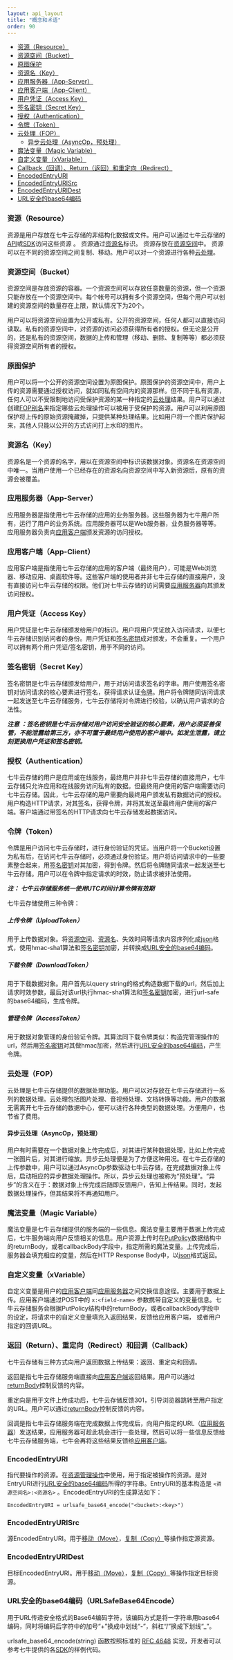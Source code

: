 ```yaml
---
layout:	api_layout
title: "概念和术语"
order: 90
---
```


- [资源（Resource）](#Resource)
- [资源空间（Bucket）](#Bucket)
- [原图保护](#Origin-Protect)
- [资源名（Key）](#Key)
- [应用服务器（App-Server）](#App-Server)
- [应用客户端（App-Client）](#App-Client)
- [用户凭证（Access Key）](#Access-Key)
- [签名密钥（Secret Key）](#Secret-Key)
- [授权（Authentication）](#Authentication)
- [令牌（Token）](#Token)
- [云处理（FOP）](#FOP)
  - [异步云处理（AsyncOp，预处理）](#FOP-Async)
- [魔法变量（Magic Variable）](#Magic-Variable)
- [自定义变量（xVariable）](#Selfdef-Variable)
- [Callback（回调）、Return（返回）和重定向（Redirect）](#Callback-Return)
- [EncodedEntryURI](#Encoded-Entry-URI)
- [EncodedEntryURISrc](#Encoded-Entry-URI-Src)
- [EncodedEntryURIDest](#Encoded-Entry-URI-Dest)
- [URL安全的base64编码](#URLSafeBase64)



<a name="Resource"></a>

### 资源（Resource）

资源是用户存放在七牛云存储的非结构化数据或文件。用户可以通过七牛云存储的[API](http://docs.qiniu.com/api/index.html)或[SDK](http://docs.qiniu.com/sdk/index.html)访问这些资源 。 资源通过[资源名](#Key)标识。 资源存放在[资源空间](#Bucket)中。 资源可以在不同的资源空间之间复制、移动。用户可以对一个资源进行各种[云处理](#FOP)。

<a name="Bucket"></a>

### 资源空间（Bucket）

资源空间是存放资源的容器。一个资源空间可以存放任意数量的资源，但一个资源只能存放在一个资源空间中。每个帐号可以拥有多个资源空间，但每个用户可以创建的资源空间的数量存在上限，默认情况下为20个。

用户可以将资源空间设置为公开或私有。公开的资源空间，任何人都可以直接访问读取。私有的资源空间中，对资源的访问必须获得所有者的授权。但无论是公开的，还是私有的资源空间，数据的上传和管理（移动、删除、复制等等）都必须获得资源空间所有者的授权。

<a name="Origin-Protect"></a>

### 原图保护

用户可以将一个公开的资源空间设置为原图保护。原图保护的资源空间中，用户上传的资源需要通过授权访问，就如同私有空间内的资源那样。但不同于私有资源，任何人可以不受限制地访问受保护资源的某一种指定的[云处理](#FOP)结果。用户可以通过创建[FOP别名](http://docs.qiniu.com/api/v6/gen-use.html#style)来指定哪些云处理操作可以被用于受保护的资源。用户可以利用原图保护将上传的原始资源掩藏掉，只提供某种处理结果。比如用户将一个图片保护起来，其他人只能以公开的方式访问打上水印的图片。

<a name="Key"></a>

### 资源名（Key）

资源名是一个资源的名字，用以在资源空间中标识该数据对象。资源名在资源空间中唯一。当用户使用一个已经存在的资源名向资源空间中写入新资源后，原有的资源会被覆盖。

<a name="App-Server"></a>

### 应用服务器（App-Server）

应用服务器是指使用七牛云存储的应用的业务服务器。这些服务器为七牛用户所有，运行了用户的业务系统。应用服务器可以是Web服务器，业务服务器等等。应用服务器负责向[应用客户端](#App-Client)颁发资源的访问授权。

<a name="App-Client"></a>

### 应用客户端（App-Client）

应用客户端是指使用七牛云存储的应用的客户端（最终用户），可能是Web浏览器、移动应用、桌面软件等。这些客户端的使用者并非七牛云存储的直接用户，没有直接访问七牛云存储的权限。他们对七牛云存储的访问需要[应用服务器](#App-Server)向其颁发访问授权。

<a name="Access-Key"></a>

### 用户凭证（Access Key）

用户凭证是七牛云存储颁发给用户的标识。用户将用户凭证放入访问请求，以便七牛云存储识别访问者的身份。用户凭证和[签名密钥](#Secret-Key)成对颁发，不会重复。一个用户可以拥有两个用户凭证/签名密钥，用于不同的访问。

<a name="Secret-Key"></a>

### 签名密钥（Secret Key）

签名密钥是七牛云存储颁发给用户，用于对访问请求签名的字串。用户使用签名密钥对访问请求的核心要素进行签名，获得请求认证[令牌](#Token)。用户将令牌随同访问请求一起发送至七牛云存储服务，七牛云存储将对令牌进行校验，以确认用户请求的合法性。

***注意 ：签名密钥是七牛云存储对用户访问安全验证的核心要素，用户必须妥善保管，不能泄露给第三方，亦不可置于最终用户使用的客户端中。如发生泄露，请立刻更换用户凭证和签名密钥。***

<a name="Authentication"></a>

### 授权（Authentication）

七牛云存储的用户是应用或在线服务，最终用户并非七牛云存储的直接用户，七牛云存储只允许应用和在线服务访问私有的数据。但最终用户使用的客户端需要访问七牛云存储。因此，七牛云存储的用户需要向最终用户颁发私有数据访问的授权。用户构造HTTP请求，对其签名，获得令牌，并将其发送至最终用户使用的客户端。客户端通过带签名的HTTP请求向七牛云存储发起数据访问。

<a name="Token"></a>

### 令牌（Token）

令牌是用户访问七牛云存储时，进行身份验证的凭证。当用户将一个Bucket设置为私有后，在访问七牛云存储时，必须通过身份验证。用户将访问请求中的一些要素整合起来，用[签名密钥](#Secret-Key)对其加密，得到令牌。然后将令牌随同请求一起发送至七牛云存储。用户可以在令牌中指定请求的时效，防止请求被非法使用。

***注： 七牛云存储服务统一使用UTC时间计算令牌有效期***

七牛云存储使用三种令牌：

##### 上传令牌（UploadToken）

用于上传数据对象。将[资源空间](#Bucket)、[资源名](#Key)、失效时间等请求内容序列化成[json](http://www.json.org/)格式，使用hmac-sha1算法和[签名密钥](#Secret-Key)加密，并转换成[URL安全的base64编码](#URLSafeBase64)。

##### 下载令牌（DownloadToken）

用于下载数据对象。用户首先以query string的格式构造数据下载的url，然后加上请求时效参数，最后对该url执行hmac-sha1算法和[签名密钥](#Secret-Key)加密，进行url-safe的base64编码，生成令牌。

##### 管理令牌（AccessToken）

用于数据对象管理的身份验证令牌。其算法同下载令牌类似：构造完管理操作的url，然后用[签名密钥](#Secret-Key)对其做hmac加密，然后进行[URL安全的base64编码](#URLSafeBase64)，产生令牌。

<a name="FOP"></a>

### 云处理（FOP）

云处理是七牛云存储提供的数据处理功能。用户可以对存放在七牛云存储进行一系列的数据处理。云处理包括图片处理、音视频处理、文档转换等功能。用户的数据无需离开七牛云存储的数据中心，便可以进行各种类型的数据处理。方便用户，也节省了费用。

<a name="FOP-Async"></a>

#### 异步云处理（AsyncOp，预处理）

用户有时需要在一个数据对象上传完成后，对其进行某种数据处理，比如上传完成一张图片后，对其进行缩放。异步云处理便是为了方便这种用况。在七牛云存储的上传参数中，用户可以通过AsyncOp参数驱动七牛云存储，在完成数据对象上传后，启动相应的异步数据处理操作。所以，异步云处理也被称为“预处理”。“异步”的含义在于：数据对象上传完成后随即反馈用户，告知上传结果。同时，发起数据处理操作，但其结果将不再通知用户。

<a name="Magic-Variable"></a>

### 魔法变量（Magic Variable）

魔法变量是七牛云存储提供的服务端的一些信息。魔法变量主要用于数据上传完成后，七牛服务端向用户反馈相关的信息。用户资源上传时在[PutPolicy](http://docs.qiniu.com/api/v6/put.html#uploadToken-args)数据结构中的returnBody，或者callbackBody字段中，指定所需的魔法变量。上传完成后，服务器会填充相应的变量，然后在HTTP Response Body中，以[json](http://www.json.org/)格式返回。

<a name="Selfdef-Variable"></a>

### 自定义变量（xVariable）

自定义变量是用户的[应用客户端](#App-Client)同[应用服务器](#App-Server)之间交换信息途径。主要用于数据上传。应用客户端通过POST中的 `x:<field-name>` 参数携带自定义的变量信息。七牛云存储服务会根据PutPolicy结构中的returnBody，或者callbackBody字段中的设定，将请求中的自定义变量填充入返回结果，反馈给应用客户端， 或者用户指定的回调URL。

<a name="Callback-Return"></a>

### 返回（Return）、重定向（Redirect）和回调（Callback）

七牛云存储有三种方式向用户返回数据上传结果：返回、重定向和回调。

返回是指七牛云存储服务端直接向[应用客户端](#App-Client)返回结果。用户可以通过[returnBody](http://docs.qiniu.com/api/v6/put.html#uploadToken-args)控制反馈的内容。

重定向是用于文件上传成功后，七牛云存储反馈301，引导浏览器跳转至用户指定的URL。用户可以通过[returnBody](http://docs.qiniu.com/api/v6/put.html#uploadToken-args)控制反馈的内容。

回调是指七牛云存储服务端在完成数据上传完成后，向用户指定的URL（[应用服务器](#App-Server)）发送结果，应用服务器可趁此机会进行一些处理，然后可以将一些信息反馈给七牛云存储服务端，七牛会再将这些结果反馈给[应用客户端](#App-Client)。

<a name="Encoded-Entry-URI"></a>

### EncodedEntryURI

指代要操作的资源。在[资源管理操作](http://docs.qiniu.com/api/v6/rs.html)中使用，用于指定被操作的资源。是对EntryURI进行[URL安全的base64编码](#URLSafeBase64)所得的字符串。EntryURI的基本构造是 `<资源空间名>:<资源名>` 。EncodedEntryURI的生成算法如下：

`EncodedEntryURI = urlsafe_base64_encode("<bucket>:<key>")`

<a name="Encoded-Entry-URI-Src"></a>

### EncodedEntryURISrc

源EncodedEntryURI。用于[移动（Move）](http://docs.qiniu.com/api/v6/rs.html#move)，[复制（Copy）](http://docs.qiniu.com/api/v6/rs.html#copy)等操作指定源资源。

<a name="Encoded-Entry-URI-Dest"></a>

### EncodedEntryURIDest

目标EncodedEntryURI。用于[移动（Move）](http://docs.qiniu.com/api/v6/rs.html#move)，[复制（Copy）](http://docs.qiniu.com/api/v6/rs.html#copy)等操作指定目标资源。

<a name="URLSafeBase64"></a>

### URL安全的base64编码（URLSafeBase64Encode）

用于URL传递安全格式的Base64编码字符，该编码方式是将一字符串用base64编码，同时将编码后字符中的加号“+”换成中划线“-”，斜杠“/”换成下划线“_”。

urlsafe_base64_encode(string) 函数按照标准的 [RFC 4648](http://www.ietf.org/rfc/rfc4648.txt) 实现，开发者可以参考七牛提供的各[SDK](http://docs.qiniu.com/sdk/index.html)的样例代码。

